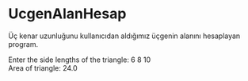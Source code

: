# UcgenAlanHesap
Üç kenar uzunluğunu kullanıcıdan aldığımız üçgenin alanını hesaplayan program.

Enter the side lengths of the triangle: 6 8 10 </br >
Area of triangle: 24.0
